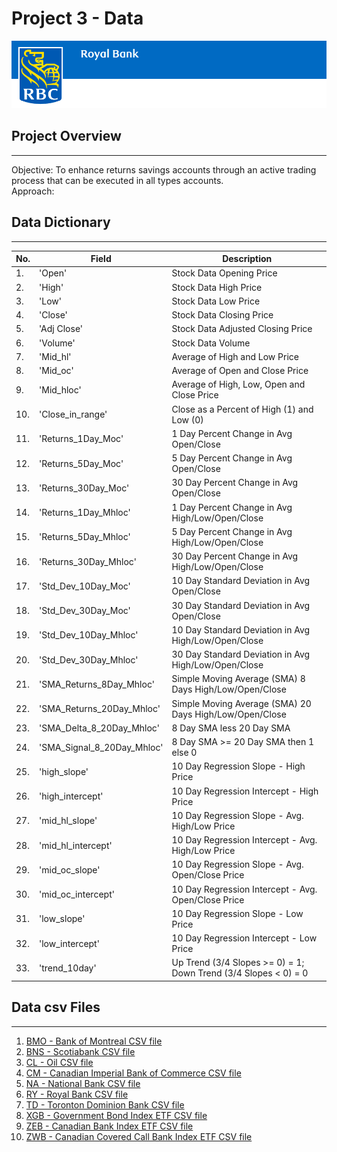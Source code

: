 # Project 3 - Data  
![RBC Banner Image](../Images/00_RBC_Banner.png)
  
## Project Overview  
---
Objective: To enhance returns savings accounts through an active trading process that can be executed in all types accounts.    
Approach:   
  
## Data Dictionary  
---
| No. | Field	                        | Description  
| --- | -----	                        |	-----------  
|  1. | 'Open'                        | Stock Data Opening Price  
|  2. | 'High'                        | Stock Data High Price  
|  3. | 'Low'                         | Stock Data Low Price  
|  4. | 'Close'                       | Stock Data Closing Price  
|  5. | 'Adj Close'                   | Stock Data Adjusted Closing Price  
|  6. | 'Volume'                      | Stock Data Volume  
|  7. | 'Mid_hl'                      | Average of High and Low Price  
|  8. | 'Mid_oc'                      | Average of Open and Close Price  
|  9. | 'Mid_hloc'                    | Average of High, Low, Open and Close Price  
| 10. | 'Close_in_range'              | Close as a Percent of High (1) and Low (0)  
| 11. | 'Returns_1Day_Moc'            | 1 Day Percent Change in Avg Open/Close   
| 12. | 'Returns_5Day_Moc'            | 5 Day Percent Change in Avg Open/Close   
| 13. | 'Returns_30Day_Moc'           | 30 Day Percent Change in Avg Open/Close   
| 14. | 'Returns_1Day_Mhloc'          | 1 Day Percent Change in Avg High/Low/Open/Close   
| 15. | 'Returns_5Day_Mhloc'          | 5 Day Percent Change in Avg High/Low/Open/Close   
| 16. | 'Returns_30Day_Mhloc'         | 30 Day Percent Change in Avg High/Low/Open/Close   
| 17. | 'Std_Dev_10Day_Moc'           | 10 Day Standard Deviation in Avg Open/Close  
| 18. | 'Std_Dev_30Day_Moc'           | 30 Day Standard Deviation in Avg Open/Close  
| 19. | 'Std_Dev_10Day_Mhloc'         | 10 Day Standard Deviation in Avg High/Low/Open/Close  
| 20. | 'Std_Dev_30Day_Mhloc'         | 30 Day Standard Deviation in Avg High/Low/Open/Close  
| 21. | 'SMA_Returns_8Day_Mhloc'      | Simple Moving Average (SMA) 8 Days High/Low/Open/Close  
| 22. | 'SMA_Returns_20Day_Mhloc'     | Simple Moving Average (SMA) 20 Days High/Low/Open/Close  
| 23. | 'SMA_Delta_8_20Day_Mhloc'     | 8 Day SMA less 20 Day SMA  
| 24. | 'SMA_Signal_8_20Day_Mhloc'    | 8 Day SMA >= 20 Day SMA then 1 else 0  
| 25. | 'high_slope'                  |	10 Day Regression Slope - High Price   
| 26. | 'high_intercept'              |	10 Day Regression Intercept - High Price   
| 27. | 'mid_hl_slope'                |	10 Day Regression Slope - Avg. High/Low Price   
| 28. | 'mid_hl_intercept'            |	10 Day Regression Intercept - Avg. High/Low Price   
| 29. | 'mid_oc_slope'                |	10 Day Regression Slope - Avg. Open/Close Price   
| 30. | 'mid_oc_intercept'            |	10 Day Regression Intercept - Avg. Open/Close Price   
| 31. | 'low_slope'                   |	10 Day Regression Slope - Low Price   
| 32. | 'low_intercept'               |	10 Day Regression Intercept - Low Price   
| 33. | 'trend_10day'                 | Up Trend (3/4 Slopes >= 0) = 1; Down Trend (3/4 Slopes < 0) = 0   
  
  
  
## Data csv Files
---
1. [BMO - Bank of Montreal CSV file](Feature_Engineering_BMO.csv)  
2. [BNS - Scotiabank CSV file](Feature_Engineering_BNS.csv)
3. [CL - Oil CSV file](Feature_Engineering_CL.csv)
4. [CM - Canadian Imperial Bank of Commerce CSV file](Feature_Engineering_CM.csv)
5. [NA - National Bank CSV file](Feature_Engineering_NA.csv)
6. [RY - Royal Bank CSV file](Feature_Engineering_RY.csv)
7. [TD - Toronton Dominion Bank CSV file](Feature_Engineering_TD.csv)
8. [XGB - Government Bond Index ETF CSV file](Feature_Engineering_XGB.csv)
9. [ZEB - Canadian Bank Index ETF CSV file](Feature_Engineering_ZEB.csv)
10. [ZWB - Canadian Covered Call Bank Index ETF CSV file](Feature_Engineering_ZWB.csv)


